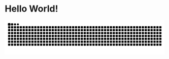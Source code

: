 # Hello World!

<picture>
  <source media="(prefers-color-scheme: dark)" srcset="https://raw.githubusercontent.com/ArtemProkopev/ArtemProkopev/output/github-snake-dark.svg" />
  <source media="(prefers-color-scheme: light)" srcset="https://raw.githubusercontent.com/ArtemProkopev/ArtemProkopev/output/github-snake.svg" />
  <img alt="github-snake" src="https://raw.githubusercontent.com/ArtemProkopev/ArtemProkopev/output/github-snake.svg" />
</picture>
